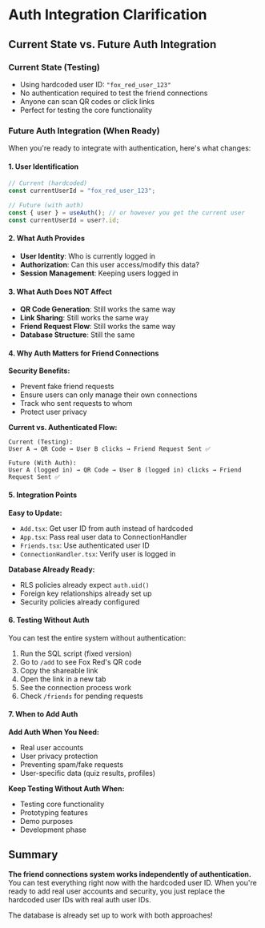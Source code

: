 # Auth Integration Clarification

## Current State vs. Future Auth Integration

### **Current State (Testing)**
- Using hardcoded user ID: `"fox_red_user_123"`
- No authentication required to test the friend connections
- Anyone can scan QR codes or click links
- Perfect for testing the core functionality

### **Future Auth Integration (When Ready)**

When you're ready to integrate with authentication, here's what changes:

#### **1. User Identification**
```typescript
// Current (hardcoded)
const currentUserId = "fox_red_user_123";

// Future (with auth)
const { user } = useAuth(); // or however you get the current user
const currentUserId = user?.id;
```

#### **2. What Auth Provides**
- **User Identity**: Who is currently logged in
- **Authorization**: Can this user access/modify this data?
- **Session Management**: Keeping users logged in

#### **3. What Auth Does NOT Affect**
- **QR Code Generation**: Still works the same way
- **Link Sharing**: Still works the same way  
- **Friend Request Flow**: Still works the same way
- **Database Structure**: Still the same

#### **4. Why Auth Matters for Friend Connections**

**Security Benefits:**
- Prevent fake friend requests
- Ensure users can only manage their own connections
- Track who sent requests to whom
- Protect user privacy

**Current vs. Authenticated Flow:**

```
Current (Testing):
User A → QR Code → User B clicks → Friend Request Sent ✅

Future (With Auth):
User A (logged in) → QR Code → User B (logged in) clicks → Friend Request Sent ✅
```

#### **5. Integration Points**

**Easy to Update:**
- `Add.tsx`: Get user ID from auth instead of hardcoded
- `App.tsx`: Pass real user data to ConnectionHandler
- `Friends.tsx`: Use authenticated user ID
- `ConnectionHandler.tsx`: Verify user is logged in

**Database Already Ready:**
- RLS policies already expect `auth.uid()`
- Foreign key relationships already set up
- Security policies already configured

#### **6. Testing Without Auth**

You can test the entire system without authentication:
1. Run the SQL script (fixed version)
2. Go to `/add` to see Fox Red's QR code
3. Copy the shareable link
4. Open the link in a new tab
5. See the connection process work
6. Check `/friends` for pending requests

#### **7. When to Add Auth**

**Add Auth When You Need:**
- Real user accounts
- User privacy protection
- Preventing spam/fake requests
- User-specific data (quiz results, profiles)

**Keep Testing Without Auth When:**
- Testing core functionality
- Prototyping features
- Demo purposes
- Development phase

## Summary

**The friend connections system works independently of authentication.** You can test everything right now with the hardcoded user ID. When you're ready to add real user accounts and security, you just replace the hardcoded user IDs with real auth user IDs.

The database is already set up to work with both approaches! 